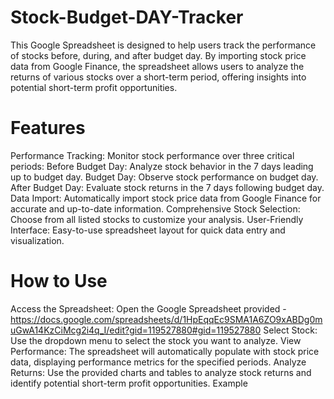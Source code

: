 # Stock-Budget-DAY-Tracker

This Google Spreadsheet is designed to help users track the performance of stocks before, during, and after budget day. By importing stock price data from Google Finance, the spreadsheet allows users to analyze the returns of various stocks over a short-term period, offering insights into potential short-term profit opportunities.

# Features
Performance Tracking: Monitor stock performance over three critical periods:
Before Budget Day: Analyze stock behavior in the 7 days leading up to budget day.
Budget Day: Observe stock performance on budget day.
After Budget Day: Evaluate stock returns in the 7 days following budget day.
Data Import: Automatically import stock price data from Google Finance for accurate and up-to-date information.
Comprehensive Stock Selection: Choose from all listed stocks to customize your analysis.
User-Friendly Interface: Easy-to-use spreadsheet layout for quick data entry and visualization.
# How to Use
Access the Spreadsheet: Open the Google Spreadsheet provided - https://docs.google.com/spreadsheets/d/1HpEqqEc9SMA1A6ZO9xABDg0muGwA14KzCiMcg2i4q_I/edit?gid=119527880#gid=119527880
Select Stock: Use the dropdown menu to select the stock you want to analyze.
View Performance: The spreadsheet will automatically populate with stock price data, displaying performance metrics for the specified periods.
Analyze Returns: Use the provided charts and tables to analyze stock returns and identify potential short-term profit opportunities.
Example
